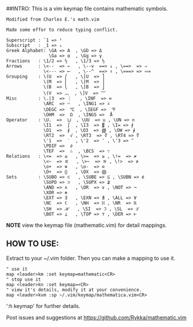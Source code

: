 ##INTRO:
This is a vim keymap file contains mathematic symbols.

    Modified from Charles E.'s math.vim

    Made some effor to reduce typing conflict.

    Superscript : `1 => ¹
    Subscript   : _1 => ₁
    Greek Alphabet: \GA => Α  , \GD => Δ
                    \Ga => α  , \Gg => γ 
    Fractions   : \1/2 => ½   , \1/3 => ⅓
    Arrows      : \<--  => ←   , \--v  ==> ↓ , \==>  => ⇒   
                  \<--- => ⟵   , \--^  ==> ↑ , \===> => ⟹
    Grouping    : \(U  => ⎛   , \]U  => ⎤  
                  \(M  => ⎜   , \]M  => ⎥ 
                  \(B  => ⎝   , \]B  => ⎦ 
                  \(V  => ︵  , \]V  => ︺
    Misc        : \.|3  => ⋮   , \INF  => ∞
                  \ARC  => ⌒   , \ING1 => ∠
                  \DEGC =>  ℃  , \IEGF =>  ℉
                  \OHM  =>  Ω  , \INGS =>  Å
    Operator    : \U.  =>  ⨃  , \UU  => ∪ , \UN => ∩
                  \I1  =>  ∫  , \I3  => ∭ , \I= => ⨎
                  \O1  =>  ∮  , \O3  => ∰ , \OW => ∳
                  \RT2  =>  √ , \RT3  => ∛ , \RT4 => ∜
                  \'1  =>  ′  , \'2  => ″ , \'3 => ‴
                  \PDIF =>  ∂
                  \TEF  =>  ∴  , \BCS  => ∵
    Relations   : \<=  => ≤   , \>=  => ≥ , \!=  => ≠
                  \<~  => ⪝   , \>~  => ⪞ , \!>  => ≯
                  \o+  => ⊕   , \o-  => ⊖
                  \O+  => ⨀   , \OX  => ⨂
    Sets        : \SUBO => ⊂   , \SUBE => ⊆ , \SUBN => ⊄
                  \SUPO => ⊃   , \SUPX => ⊉
                  \AND => ∧   , \OR  => ∨ , \NOT => ¬
                  \XOR => ⊕
                  \EXT => ∃   , \EXN => ∄ , \ALL => ∀
                  \NC  => ℂ   , \NH  => ℍ , \NR  => ℝ
                  \SH  => ℋ   , \SI  => ℑ , \SL  => ℒ
                  \BOT => ⊥   , \TOP => ⊤ , \DER => ⊢

**NOTE** view the keymap file (mathematic.vim) for detail mappings.

## HOW TO USE:

Extract to your ~/.vim folder.
Then you can make a mapping to use it.
   
    " use it
    map <leader>km :set keymap=mathematic<CR>
    " stop use it
    map <leader>kn :set keymap=<CR>
    " view it's details, modify it at your convenience.
    map <leader>kvm :sp ~/.vim/keymap/mathematica.vim<CR>

':h keymap' for further details.

Post issues and suggestions at https://github.com/Rykka/mathematic.vim
